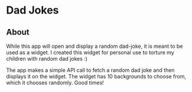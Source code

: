 #  Dad Jokes

## About
While this app will open and display a random dad-joke, it is meant to be used as a widget. I created this widget for personal use to torture my children with random dad jokes :) 

The app makes a simple API call to fetch a random dad joke and then displays it on the widget. The widget has 10 backgrounds to choose from, which it chooses randomly. Good times!



